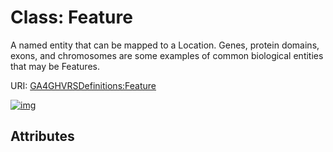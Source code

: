 
# Class: Feature


A named entity that can be mapped to a Location. Genes, protein domains, exons, and chromosomes are some examples of common biological entities that may be Features.

URI: [GA4GHVRSDefinitions:Feature](GA4GHVRSDefinitionsFeature)


[![img](https://yuml.me/diagram/nofunky;dir:TB/class/[Feature])](https://yuml.me/diagram/nofunky;dir:TB/class/[Feature])

## Attributes

